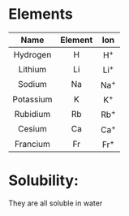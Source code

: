 # Elements

|    Name    | Element |      Ion      |
|:----------:|:-------:|:-------------:|
|  Hydrogen  |    H    | H<sup>+</sub> |
|  Lithium   |     Li    |      Li<sup>+</sub>          |
|   Sodium   |   Na      |          Na<sup>+</sub>      |
| Potassium |    K     |           K<sup>+</sub>     |
|  Rubidium  |    Rb     |          Rb<sup>+</sub>      |
|   Cesium   |     Ca    |           Ca<sup>+</sub>     |
|  Francium  |       Fr  |           Fr<sup>+</sub>     |

# Solubility:

They are all soluble in water